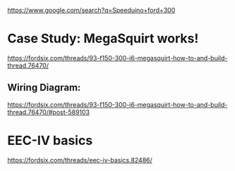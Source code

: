 https://www.google.com/search?q=Speeduino+ford+300

# Case Study: MegaSquirt works!
https://fordsix.com/threads/93-f150-300-i6-megasquirt-how-to-and-build-thread.76470/

## Wiring Diagram:
https://fordsix.com/threads/93-f150-300-i6-megasquirt-how-to-and-build-thread.76470/#post-589103

# EEC-IV basics
https://fordsix.com/threads/eec-iv-basics.82486/
